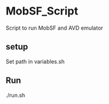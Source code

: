 # MobSF_Script

Script to run MobSF and AVD emulator

## setup

Set path in variables.sh

## Run

./run.sh